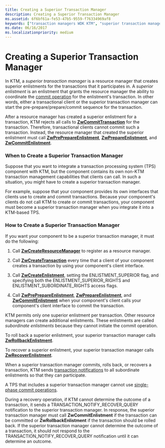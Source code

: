```yaml
---
title: Creating a Superior Transaction Manager
description: Creating a Superior Transaction Manager
ms.assetid: 6f6bf61a-fe53-47b5-9559-f76334969af8
keywords: ["transaction managers WDK KTM", "superior transaction managers WDK KTM", "enlistments WDK KTM , superior enlistments", "superior enlistments WDK KTM", "enlistments WDK KTM , subordinate enlistments", "subordinate enlistments WDK KTM"]
ms.date: 06/16/2017
ms.localizationpriority: medium
---
```


# Creating a Superior Transaction Manager


In KTM, a *superior transaction manager* is a resource manager that creates superior enlistments for the transactions that it participates in. A *superior enlistment* is an enlistment that grants the resource manager the ability to coordinate the [commit operation](handling-commit-operations.md) for the enlistment's transaction. In other words, either a transactional client or the superior transaction manager can start the pre-prepare/prepare/commit sequence for the transaction.

After a resource manager has created a superior enlistment for a transaction, KTM rejects all calls to [**ZwCommitTransaction**](https://docs.microsoft.com/windows-hardware/drivers/ddi/wdm/nf-wdm-ntcommittransaction) for the transaction. Therefore, transactional clients cannot commit such a transaction. Instead, the resource manager that created the superior enlistment must call [**ZwPrePrepareEnlistment**](https://docs.microsoft.com/windows-hardware/drivers/ddi/wdm/nf-wdm-ntpreprepareenlistment), [**ZwPrepareEnlistment**](https://docs.microsoft.com/windows-hardware/drivers/ddi/wdm/nf-wdm-ntprepareenlistment), and [**ZwCommitEnlistment**](https://docs.microsoft.com/windows-hardware/drivers/ddi/wdm/nf-wdm-ntcommitenlistment).

### When to Create a Superior Transaction Manager

Suppose that you want to integrate a transaction processing system (TPS) component with KTM, but the component contains its own non-KTM transaction management capabilities that clients can call. In such a situation, you might have to create a superior transaction manager.

For example, suppose that your component provides its own interfaces that clients use to create and commit transactions. Because your component's clients do not call KTM to create or commit transactions, your component must become a superior transaction manager when you integrate it into a KTM-based TPS.

### How to Create a Superior Transaction Manager

If you want your component to be a superior transaction manager, it must do the following:

1.  Call [**ZwCreateResourceManager**](https://docs.microsoft.com/windows-hardware/drivers/ddi/wdm/nf-wdm-ntcreateresourcemanager) to register as a resource manager.

2.  Call [**ZwCreateTransaction**](https://docs.microsoft.com/windows-hardware/drivers/ddi/wdm/nf-wdm-ntcreatetransaction) every time that a client of your component creates a transaction by using your component's client interface.

3.  Call [**ZwCreateEnlistment**](https://docs.microsoft.com/windows-hardware/drivers/ddi/wdm/nf-wdm-ntcreateenlistment), setting the ENLISTMENT\_SUPERIOR flag, and specifying both the ENLISTMENT\_SUPERIOR\_RIGHTS and ENLISTMENT\_SUBORDINATE\_RIGHTS access flags.

4.  Call [**ZwPrePrepareEnlistment**](https://docs.microsoft.com/windows-hardware/drivers/ddi/wdm/nf-wdm-ntpreprepareenlistment), [**ZwPrepareEnlistment**](https://docs.microsoft.com/windows-hardware/drivers/ddi/wdm/nf-wdm-ntprepareenlistment), and [**ZwCommitEnlistment**](https://docs.microsoft.com/windows-hardware/drivers/ddi/wdm/nf-wdm-ntcommitenlistment) when your component's client calls your component's client interface to commit the transaction.

KTM permits only one superior enlistment per transaction. Other resource managers can create additional enlistments. These enlistments are called *subordinate enlistments* because they cannot initiate the commit operation.

To roll back a superior enlistment, your superior transaction manager calls [**ZwRollbackEnlistment**](https://docs.microsoft.com/windows-hardware/drivers/ddi/wdm/nf-wdm-ntrollbackenlistment).

To recover a superior enlistment, your superior transaction manager calls [**ZwRecoverEnlistment**](https://docs.microsoft.com/windows-hardware/drivers/ddi/wdm/nf-wdm-ntrecoverenlistment).

When a superior transaction manager commits, rolls back, or recovers a transaction, KTM sends [transaction notifications](transaction-notifications.md) to all subordinate enlistments so that they can participate.

A TPS that includes a superior transaction manager cannot use [single-phase commit operations](handling-commit-operations.md#single-phase-commit-operations).

During a recovery operation, if KTM cannot determine the outcome of a transaction, it sends a TRANSACTION\_NOTIFY\_RECOVER\_QUERY notification to the superior transaction manager. In response, the superior transaction manager must call **ZwCommitEnlistment** if the transaction can be committed or **ZwRollbackEnlistment** if the transaction should be rolled back. If the superior transaction manager cannot determine the outcome of a transaction, it should not respond to the TRANSACTION\_NOTIFY\_RECOVER\_QUERY notification until it can determine an outcome.

 

 




